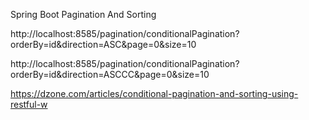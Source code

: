 Spring Boot Pagination And Sorting

http://localhost:8585/pagination/conditionalPagination?orderBy=id&direction=ASC&page=0&size=10

http://localhost:8585/pagination/conditionalPagination?orderBy=id&direction=ASCCC&page=0&size=10

https://dzone.com/articles/conditional-pagination-and-sorting-using-restful-w

